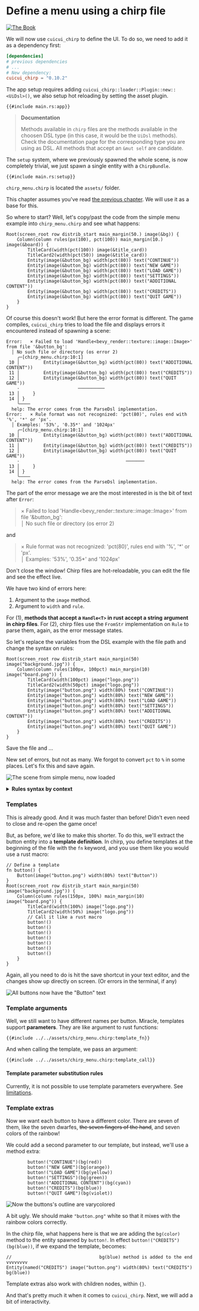 # Define a menu using a chirp file

[![The Book](https://img.shields.io/badge/The_Cuicui_Book-blue)](https://cuicui.nicopap.ch/introduction.html)

We will now use `cuicui_chirp` to define the UI. To do so, we need to add it
as a dependency first:

```toml
[dependencies]
# previous dependencies
# ...
# New dependency:
cuicui_chirp = "0.10.2"
```

The app setup requires adding `cuicui_chirp::loader::Plugin::new::<UiDsl>()`,
we also setup hot reloading by setting the asset plugin.

```rust,no_run,noplayground
{{#include main.rs:app}}
```

> **Documentation**
>
> Methods available in `chirp` files are the methods available in the choosen
> DSL type (in this case, it would be the `UiDsl` methods). Check the documentation
> page for the corresponding type you are using as DSL. All methods that accept
> an `&mut self` are candidate.

The `setup` system, where we previously spawned the whole scene, is now
completely trivial, we just spawn a single entity with a `ChirpBundle`.

```rust,no_run,noplayground
{{#include main.rs:setup}}
```

`chirp_menu.chirp` is located the `assets/` folder.

This chapter assumes you've read [the previous chapter][dsl-chapter]. We will
use it as a base for this.

So where to start? Well, let's copy/past the code from the simple menu example
into `chirp_menu.chirp` and see what happens:

```rust,no_run,noplayground
Root(screen_root row distrib_start main_margin(50.) image(&bg)) {
    Column(column rules(px(100), pct(100)) main_margin(10.) image(&board)) {
        TitleCard(width(pct(100)) image(&title_card))
        TitleCard2(width(pct(50)) image(&title_card))
        Entity(image(&button_bg) width(pct(80)) text("CONTINUE"))
        Entity(image(&button_bg) width(pct(80)) text("NEW GAME"))
        Entity(image(&button_bg) width(pct(80)) text("LOAD GAME"))
        Entity(image(&button_bg) width(pct(80)) text("SETTINGS"))
        Entity(image(&button_bg) width(pct(80)) text("ADDITIONAL CONTENT"))
        Entity(image(&button_bg) width(pct(80)) text("CREDITS"))
        Entity(image(&button_bg) width(pct(80)) text("QUIT GAME"))
    }
}
```

Of course this doesn't work! But here the error format is different. The game
compiles, `cuicui_chirp` tries to load the file and displays errors it encountered
instead of spawning a scene:

```text
Error:   × Failed to load 'Handle<bevy_render::texture::image::Image>' from file '&button_bg':
  │ No such file or directory (os error 2)
    ╭─[chirp_menu.chirp:10:1]
 10 │         Entity(image(&button_bg) width(pct(80)) text("ADDITIONAL CONTENT"))
 11 │         Entity(image(&button_bg) width(pct(80)) text("CREDITS"))
 12 │         Entity(image(&button_bg) width(pct(80)) text("QUIT GAME"))
    ·                      ──────────
 13 │     }
 14 │ }
    ╰────
  help: The error comes from the ParseDsl implementation.
Error:   × Rule format was not recognized: 'pct(80)', rules end with '%', '*' or 'px'.
  │ Examples: '53%', '0.35*' and '1024px'
    ╭─[chirp_menu.chirp:10:1]
 10 │         Entity(image(&button_bg) width(pct(80)) text("ADDITIONAL CONTENT"))
 11 │         Entity(image(&button_bg) width(pct(80)) text("CREDITS"))
 12 │         Entity(image(&button_bg) width(pct(80)) text("QUIT GAME"))
    ·                                        ───────
 13 │     }
 14 │ }
    ╰────
  help: The error comes from the ParseDsl implementation.
```

The part of the error message we are the most interested in is the bit of text after `Error`:

> × Failed to load 'Handle<bevy_render::texture::image::Image>' from file '&button_bg':<br>
> │ No such file or directory (os error 2)

and

> × Rule format was not recognized: 'pct(80)', rules end with '%', '\*' or 'px'.<br>
> │ Examples: '53%', '0.35\*' and '1024px'


Don't close the window! Chirp files are hot-reloadable, you can edit the file
and see the effect live.

We have two kind of errors here:

1. Argument to the `image` method.
2. Argument to `width` and `rule`.

For (1), **methods that accept a `Handle<T>` in rust accept a string argument
in chirp files**. For (2), chirp files use the
`FromStr` implementation on `Rule` to parse them, again, as the error message
states.

So let's replace the variables from the DSL example with the file path and
change the syntax on rules:

```rust,no_run,noplayground
Root(screen_root row distrib_start main_margin(50) image("background.jpg")) {
    Column(column rules(100px, 100pct) main_margin(10) image("board.png")) {
        TitleCard(width(100pct) image("logo.png"))
        TitleCard2(width(50pct) image("logo.png"))
        Entity(image("button.png") width(80%) text("CONTINUE"))
        Entity(image("button.png") width(80%) text("NEW GAME"))
        Entity(image("button.png") width(80%) text("LOAD GAME"))
        Entity(image("button.png") width(80%) text("SETTINGS"))
        Entity(image("button.png") width(80%) text("ADDITIONAL CONTENT"))
        Entity(image("button.png") width(80%) text("CREDITS"))
        Entity(image("button.png") width(80%) text("QUIT GAME"))
    }
}
```

Save the file and …

New set of errors, but not as many.
We forgot to convert `pct` to `%` in some places. Let's fix this and save again.

![The scene from simple menu, now loaded](../../chirp_menu_gallery/first_attempt.jpg)

<details><summary><b>Rules syntax by context</b></summary>

So how to write `cuicui_layout` rules? Here is a table:

Note that `pct`, `child` and `px` are [**rust functions**][dsl-functions]
and must be imported.

| [`Rule`]     | in `dsl!` | in chirp |
|--------------|-----------|----------|
| [`Children`] | [`child`] | `2*`     |
| [`Parent`]   | [`pct`]   | `95%`    |
| [`Fixed`]    | [`px`]    | `120px`  |

</details>

### Templates

This is already good. And it was much faster than before! Didn't even need to
close and re-open the game once!

But, as before, we'd like to make this shorter. To do this, we'll extract the button
entity into a **template definition**. In chirp, you define templates at the
beginning of the file with the `fn` keyword, and you use them like you would use
a rust macro:

```rust,no_run,noplayground
// Define a template
fn button() {
    Button(image("button.png") width(80%) text("Button"))
}
Root(screen_root row distrib_start main_margin(50) image("background.jpg")) {
    Column(column rules(150px, 100%) main_margin(10) image("board.png")) {
        TitleCard(width(100%) image("logo.png"))
        TitleCard2(width(50%) image("logo.png"))
        // Call it like a rust macro
        button!()
        button!()
        button!()
        button!()
        button!()
        button!()
        button!()
    }
}
```

Again, all you need to do is hit the save shortcut in your text editor, and
the changes show up directly on screen. (Or errors in the terminal, if any)

![All buttons now have the "Button" text](../../chirp_menu_gallery/button_button.jpg)

### Template arguments

Well, we still want to have different names per button. Miracle, templates support
**parameters**. They are like argument to rust functions:

```rust,no_run,noplayground
{{#include ../../assets/chirp_menu.chirp:template_fn}}
```

And when calling the template, we pass an argument:

```rust,no_run,noplayground
{{#include ../../assets/chirp_menu.chirp:template_call}}
```

#### Template parameter substitution rules

Currently, it is not possible to use template parameters everywhere.
See [limitations][parameter-substitution-rules].

### Template extras

Now we want each button to have a different color. There are seven of them, like
the seven dwarfes, ~~the seven fingers of the hand~~, and seven colors of the rainbow!

We could add a second parameter to our template, but instead, we'll use a method extra:

```rust,no_run,noplayground
        button!("CONTINUE")(bg(red))
        button!("NEW GAME")(bg(orange))
        button!("LOAD GAME")(bg(yellow))
        button!("SETTINGS")(bg(green))
        button!("ADDITIONAL CONTENT")(bg(cyan))
        button!("CREDITS")(bg(blue))
        button!("QUIT GAME")(bg(violet))
```

![Now the buttons's outline are varycolored](../../chirp_menu_gallery/rainbow.jpg)

A bit ugly. We should make `"button.png"` white so that it mixes with the rainbow
colors correctly.

In the chirp file, what happens here is that we are adding the `bg(color)` method
to the entity spawned by `button!`. In effect `button!("CREDITS")(bg(blue))`,
if we expand the template, becomes:

```rust,no_run,noplayground
//                                 bg(blue) method is added to the end vvvvvvvv
Entity(named("CREDITS") image("button.png") width(80%) text("CREDITS") bg(blue))
```

Template extras also work with children nodes, within `{}`.

And that's pretty much it when it comes to `cuicui_chirp`. Next, we will
add a bit of interactivity.


[`Rule`]: https://docs.rs/cuicui_layout/0.10.2/cuicui_layout/enum.Rule.html
[`Children`]: https://docs.rs/cuicui_layout/0.10.2/cuicui_layout/enum.Rule.html#variant.Children
[`Parent`]: https://docs.rs/cuicui_layout/0.10.2/cuicui_layout/enum.Rule.html#variant.Parent
[`Fixed`]: https://docs.rs/cuicui_layout/0.10.2/cuicui_layout/enum.Rule.html#variant.Fixed
[`LayoutDsl`]: https://docs.rs/cuicui_layout/0.10.2/cuicui_layout/dsl/struct.LayoutDsl.html
[`UiDsl`]: https://docs.rs/cuicui_layout_bevy_ui/0.10.2/cuicui_layout_bevy_ui/dsl/struct.UiDsl.html
[dsl-chapter]: ../simple_menu
[parameter-substitution-rules]: https://docs.rs/cuicui_chirp/0.10.2/cuicui_chirp/index.html#parameter-substitution
[dsl-functions]: https://docs.rs/cuicui_layout/0.10.2/cuicui_layout/dsl/index.html#functions
[`child`]: https://docs.rs/cuicui_layout/0.10.2/cuicui_layout/dsl/fn.child.html
[`pct`]: https://docs.rs/cuicui_layout/0.10.2/cuicui_layout/dsl/fn.pct.html
[`px`]: https://docs.rs/cuicui_layout/0.10.2/cuicui_layout/dsl/fn.px.html
